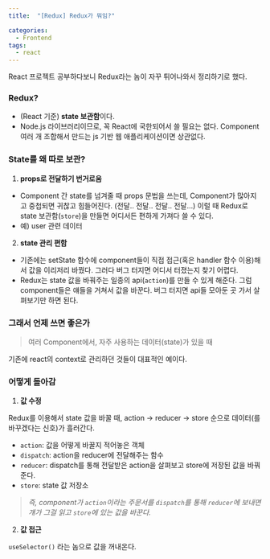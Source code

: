 ```yaml
---
title:  "[Redux] Redux가 뭐임?"

categories:
  - Frontend
tags:
  - react
---
```


React 프로젝트 공부하다보니 Redux라는 놈이 자꾸 튀어나와서 정리하기로 했다.

### Redux?

- (React 기준) **state 보관함**이다.
- Node.js 라이브러리이므로, 꼭 React에 국한되어서 쓸 필요는 없다. Component 여러 개 조합해서 만드는 js 기반 웹 애플리케이션이면 상관없다.

### State를 왜 따로 보관?

1. **props로 전달하기 번거로움**
- Component 간 state를 넘겨줄 때 props 문법을 쓰는데, Component가 많아지고 중첩되면 귀찮고 힘들어진다. (전달.. 전달.. 전달.. 전달…)
이럴 때 Redux로 state 보관함(`store`)을 만들면 어디서든 편하게 가져다 쓸 수 있다.
- 예) user 관련 데이터
2. **state 관리 편함**
- 기존에는 setState 함수에 component들이 직접 접근(혹은 handler 함수 이용)해서 값을 이리저리 바꿨다. 그러다 버그 터지면 어디서 터졌는지 찾기 어렵다.
- Redux는 state 값을 바꿔주는 일종의 api(`action`)를 만들 수 있게 해준다. 그럼 component들은 얘들을 거쳐서 값을 바꾼다. 버그 터지면 api들 모아둔 곳 가서 살펴보기만 하면 된다.

### 그래서 언제 쓰면 좋은가

> 여러 Component에서, 자주 사용하는 데이터(state)가 있을 때
> 

기존에 react의 context로 관리하던 것들이 대표적인 예이다.

### 어떻게 돌아감

1. **값 수정**

Redux를 이용해서 state 값을 바꿀 때, action → reducer → store 순으로 데이터(를 바꾸겠다는 신호)가 흘러간다.

- `action`: 값을 어떻게 바꿀지 적어놓은 객체
- `dispatch`:  action을 reducer에 전달해주는 함수
- `reducer`: dispatch를 통해 전달받은 action을 살펴보고 store에 저장된 값을 바꿔준다.
- `store`: state 값 저장소

> *즉, component가 `action`이라는 주문서를 `dispatch`를 통해 `reducer`에 보내면 걔가 그걸 읽고 `store`에 있는 값을 바꾼다.*
> 
2. **값 접근**

`useSelector()` 라는 놈으로 값을 꺼내온다.